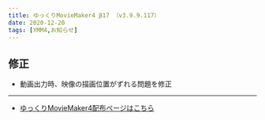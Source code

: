```yaml
---
title: ゆっくりMovieMaker4 β17 （v3.9.9.117）
date: 2020-12-20
tags: [YMM4,お知らせ]
---
```

## 修正
- 動画出力時、映像の描画位置がずれる問題を修正

---

- [ゆっくりMovieMaker4配布ページはこちら](../index.md)